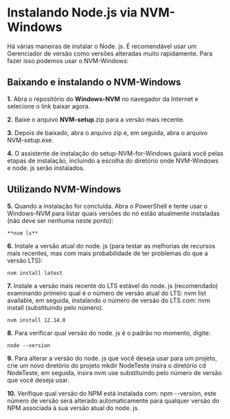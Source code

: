 # Instalando Node.js via NVM-Windows

Há várias maneiras de instalar o Node. js. É recomendável usar um Gerenciador de versão como versões alteradas muito rapidamente. Para fazer isso podemos usar o NVM-Windows:

## Baixando e instalando o NVM-Windows

**1.** Abra o repositório do **Windows-NVM** no navegador da Internet e selecione o link baixar agora.

**2.** Baixe o arquivo **NVM-setup**.zip para a versão mais recente.

**3.** Depois de baixado, abra o arquivo zip e, em seguida, abra o arquivo NVM-setup.exe.

**4.** O assistente de instalação do setup-NVM-for-Windows guiará você pelas etapas de instalação, incluindo a escolha do diretório onde NVM-Windows e node. js serão instalados.


## Utilizando NVM-Windows

**5.** Quando a instalação for concluída. Abra o PowerShell e tente usar o Windows-NVM para listar quais versões do nó estão atualmente instaladas (não deve ser nenhuma neste ponto): 

```
**nvm ls**
```
**6.** Instale a versão atual do node. js (para testar as melhorias de recursos mais recentes, mas com mais probabilidade de ter problemas do que a versão LTS): 

```
nvm install latest
```

**7.** Instale a versão mais recente do LTS estável do node. js (recomendado) examinando primeiro qual é o número de versão atual do LTS: nvm list available, em seguida, instalando o número de versão do LTS com: nvm install <version> (substituindo <version> pelo número).
  
```
nvm install 12.14.0
```

**8.** Para verificar qual versão do node. js é o padrão no momento, digite: 

```
node --version
```
**9.** Para alterar a versão do node. js que você deseja usar para um projeto, crie um novo diretório do projeto mkdir NodeTeste insira o diretório cd NodeTeste, em seguida, insira nvm use <version> substituindo <version> pelo número de versão que você deseja usar.
  
**10.** Verifique qual versão do NPM está instalada com: npm --version, este número de versão será alterado automaticamente para qualquer versão do NPM associada à sua versão atual do node. js.

